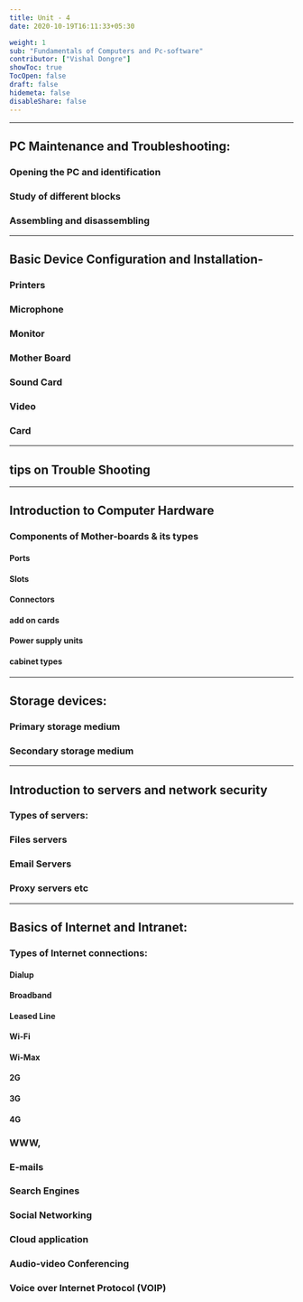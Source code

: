 ```yaml
---
title: Unit - 4
date: 2020-10-19T16:11:33+05:30

weight: 1
sub: "Fundamentals of Computers and Pc-software"
contributor: ["Vishal Dongre"]
showToc: true
TocOpen: false
draft: false
hidemeta: false
disableShare: false
---
```


---

## PC Maintenance and Troubleshooting:

### Opening the PC and identification

### Study of different blocks

### Assembling and disassembling

---

## Basic Device Configuration and Installation-

### Printers

### Microphone

### Monitor

### Mother Board

### Sound Card

### Video

### Card

---

## tips on Trouble Shooting

---

## Introduction to Computer Hardware

### Components of Mother-boards & its types

#### Ports

#### Slots

#### Connectors

#### add on cards

#### Power supply units

#### cabinet types

---

## Storage devices:

### Primary storage medium

### Secondary storage medium

---

## Introduction to servers and network security

### Types of servers:

### Files servers

### Email Servers

### Proxy servers etc

---

## Basics of Internet and Intranet:

### Types of Internet connections:

#### Dialup

#### Broadband

#### Leased Line

#### Wi-Fi

#### Wi-Max

#### 2G

#### 3G

#### 4G

### WWW,

### E-mails

### Search Engines

### Social Networking

### Cloud application

### Audio-video Conferencing

### Voice over Internet Protocol (VOIP)
